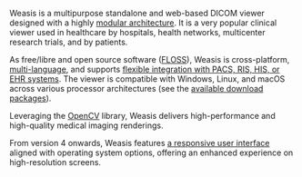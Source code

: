 
Weasis is a multipurpose standalone and web-based DICOM viewer designed with a highly [modular architecture](basics/architecture). It is a very popular clinical viewer used in healthcare by hospitals, health networks, multicenter research trials, and by patients.

As free/libre and open source software ([FLOSS](https://en.wikipedia.org/wiki/Free_and_open-source_software)), Weasis is cross-platform, [multi-language](https://explore.transifex.com/weasis/weasis/), and supports [flexible integration with PACS, RIS, HIS, or EHR systems](basics/customize/integration). The viewer is compatible with Windows, Linux, and macOS across various processor architectures (see the [available download packages](getting-started/download-dicom-viewer)). 

Leveraging the [OpenCV](https://opencv.org) library, Weasis delivers high-performance and high-quality medical imaging renderings.

From version 4 onwards, Weasis features [a responsive user interface](tutorials/theme/#how-to-scale-the-user-interface) aligned with operating system options, offering an enhanced experience on high-resolution screens.

